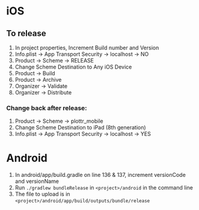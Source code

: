 # iOS

## To release

1. In project properties, Increment Build number and Version
1. Info.plist -> App Transport Security -> localhost -> NO
1. Product -> Scheme -> RELEASE
1. Change Scheme Destination to Any iOS Device
1. Product -> Build
1. Product -> Archive
1. Organizer -> Validate
1. Organizer -> Distribute

### Change back after release:

1. Product -> Scheme -> plottr_mobile
1. Change Scheme Destination to iPad (8th generation)
1. Info.plist -> App Transport Security -> localhost -> YES

# Android

1. In android/app/build.gradle on line 136 & 137, increment versionCode and versionName
1. Run `./gradlew bundleRelease` in `<project>/android` in the command line
1. The file to upload is in `<project>/android/app/build/outputs/bundle/release`
